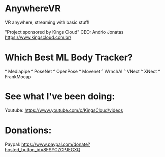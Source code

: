 # AnywhereVR
VR anywhere, streaming with basic stuff!

"Project sponsored by Kings Cloud"
CEO: Andrio Jonatas
https://www.kingscloud.com.br/

# Which Best ML Body Tracker?
° Mediapipe
° PoseNet
° OpenPose
° Movenet
° WrnchAI
° VNect
° XNect
° FrankMocap

# See what I've been doing:
Youtube: https://www.youtube.com/c/KingsCloud/videos

# Donations:
Paypal: https://www.paypal.com/donate?hosted_button_id=8FSYCZCPJEGXQ
